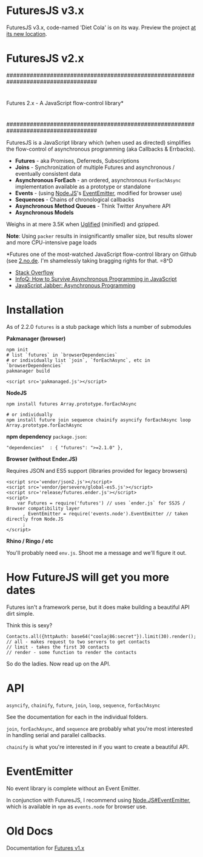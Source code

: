 FuturesJS v3.x
====

FuturesJS v3.x, code-named 'Diet Cola' is on its way. Preview the project [at its new location](https://github.com/coolaj86/FuturesJS).

FuturesJS v2.x
====

###################################################################################
#
#

Futures 2.x - A JavaScript flow-control library*


#
#
###################################################################################



FuturesJS is a JavaScript library which (when used as directed) simplifies the flow-control of asynchronous programming (aka Callbacks & Errbacks).

  * **Futures** - aka Promises, Deferreds, Subscriptions
  * **Joins** - Synchronization of multiple Futures and asynchronous / eventually consistent data
  * **Asynchronous ForEach** - an ordered, asynchronous `ForEachAsync` implementation available as a prototype or standalone
  * **Events** - (using [Node.JS](http://nodejs.org)'s [EventEmitter](http://nodejs.org/docs/v0.2.6/api.html#eventemitter-13), modified for browser use)
  * **Sequences** - Chains of chronological callbacks
  * **Asynchronous Method Queues** - Think Twitter Anywhere API
  * **Asynchronous Models**

Weighs in at mere 3.5K when [Uglified](https://github.com/mishoo/UglifyJS) (minified) and gzipped.

**Note**: Using `packer` results in insignificantly smaller size, but results slower and more CPU-intensive page loads

*Futures one of the most-watched JavaScript flow-control library on Github (see [2.no.de](http://2.no.de/#flow-control). I'm shamelessly taking bragging rights for that. =8^D

  * [Stack Overflow](http://stackoverflow.com/questions/3249646/client-side-javascript-to-support-promises-futures-etc/3251177#3251177)
  * [InfoQ: How to Survive Asynchronous Programming in JavaScript](http://www.infoq.com/articles/surviving-asynchronous-programming-in-javascript)
  * [JavaScript Jabber: Asynchronous Programming](http://javascriptjabber.com/001-jsj-asynchronous-programming/)

Installation
====

As of 2.2.0 `futures` is a stub package which lists a number of submodules

**Pakmanager (browser)**

    npm init
    # list `futures` in `browserDependencies` 
    # or individually list `join`, `forEachAsync`, etc in `browserDependencies`
    pakmanager build

    <script src='pakmanaged.js'></script>

**NodeJS**

    npm install futures Array.prototype.forEachAsync

    # or individually
    npm install future join sequence chainify asyncify forEachAsync loop Array.prototype.forEachAsync

**npm dependency** `package.json`:

    "dependencies"  : { "futures": ">=2.1.0" },

**Browser (without Ender.JS)**

Requires JSON and ES5 support (libraries provided for legacy browsers)

    <script src='vendor/json2.js'></script>
    <script src='vendor/persevere/global-es5.js'></script>
    <script src='release/futures.ender.js'></script>
    <script>
        var Futures = require('futures') // uses `ender.js` for SSJS / Browser compatibility layer
          , EventEmitter = require('events.node').EventEmitter // taken directly from Node.JS
          ;
    </script>

**Rhino / Ringo / etc**

You'll probably need `env.js`. Shoot me a message and we'll figure it out.

How FutureJS will get you more dates
====

Futures isn't a framework perse, but it does make building a beautiful API dirt simple.

Think this is sexy?

    Contacts.all({httpAuth: base64("coolaj86:secret"}).limit(30).render();
    // all - makes request to two servers to get contacts
    // limit - takes the first 30 contacts
    // render - some function to render the contacts

So do the ladies. Now read up on the API.

API
====

`asyncify`, `chainify`, `future`, `join`, `loop`, `sequence`, `forEachAsync`

See the documentation for each in the individual folders.

`join`, `forEachAsync`, and `sequence` are probably what you're most interested in handling serial and parallel callbacks.

`chainify` is what you're interested in if you want to create a beautiful API.

EventEmitter
===

No event library is complete without an Event Emitter.

In conjunction with FuturesJS, I recommend using [Node.JS#EventEmitter](http://nodejs.org/docs/latest/api/events.html#events.EventEmitter), which is available in `npm` as `events.node` for browser use.

Old Docs
===

Documentation for [Futures v1.x](https://github.com/coolaj86/futures/tree/v1.0)
